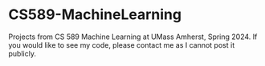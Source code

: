 # CS589-MachineLearning
Projects from CS 589 Machine Learning at UMass Amherst, Spring 2024. If you would like to see my code, please contact me as I cannot post it publicly.
